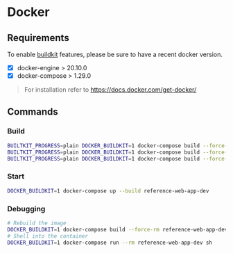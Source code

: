 # Docker

## Requirements

To enable [buildkit](https://docs.docker.com/develop/develop-images/build_enhancements/) features, please be sure to have a recent docker version.

- [x] docker-engine > 20.10.0
- [x] docker-compose > 1.29.0

> For installation refer to https://docs.docker.com/get-docker/

## Commands

### Build

```bash
BUILTKIT_PROGRESS=plain DOCKER_BUILDKIT=1 docker-compose build --force-rm --progress=plain workspaces-full-install
BUILTKIT_PROGRESS=plain DOCKER_BUILDKIT=1 docker-compose build --force-rm --progress=plain builder
BUILTKIT_PROGRESS=plain DOCKER_BUILDKIT=1 docker-compose build --force-rm --progress=plain production
```

### Start

```bash
DOCKER_BUILDKIT=1 docker-compose up --build reference-web-app-dev
```

### Debugging

```bash
# Rebuild the image
DOCKER_BUILDKIT=1 docker-compose build --force-rm reference-web-app-dev
# Shell into the container
DOCKER_BUILDKIT=1 docker-compose run --rm reference-web-app-dev sh
```
